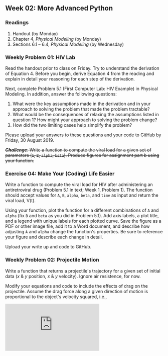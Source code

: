 ## Week 02: More Advanced Python

### Readings
 1. Handout (by Monday)
 2. Chapter 4, _Physical Modeling_ (by Monday)
 3. Sections 6.1 &ndash; 6.4, _Physical Modeling_ (by Wednesday)

### Weekly Problem 01: HIV Lab

Read the handout prior to class on Friday. Try to understand the derivation
of Equation 4. Before you begin, derive Equation 4 from the reading and 
explain in detail your reasoning for each step of the derivation.

Next, complete Problem 5.1 (First Computer Lab: HIV Example) in Physical 
Modeling. In addition, answer the following questions:

 1. What were the key assumptions made in the derivation and in your 
    approach to solving the problem that made the problem tractable? 
 2. What would be the consequences of relaxing the assumptions listed
    in question 1? How might your approach to solving the problem change?
 3. How did the two limiting cases help simplify the problem?

Please upload your answers to these questions and your code to GitHub
by Friday, 30 August 2019.

~~**_Challenge_**: Write a function to compute the viral load for a given set
of parameters (`A`, `B`, `alpha`, `beta`). Produce figures for assignment 
part b using your function.~~

### Exercise 04: Make Your (Coding) Life Easier

Write a function to compute the viral load for HIV after administering 
an antiretroviral drug (Problem 5.1 in text; Week 1, Problem 1). The 
function should accept values for `A`, `B`, `alpha`, `beta`, and `time` 
as input and return the viral load, V(t).

Using your function, plot the function for a different combinations of 
`A` and `alpha` (fix `B` and `beta` as you did in Problem 5.1). Add axis
labels, a plot title, and a legend with unique labels for each plotted
curve. Save the figure as a PDF or other image file, add it to a Word 
document, and describe how adjusting `A` and `alpha` change the function's 
properties. Be sure to reference your figure and describe each change
in detail. 

Upload your write up and code to GitHub.

### Weekly Problem 02: Projectile Motion
Write a function that returns a projectile's trajectory for a given set 
of initial data (_x_ &amp; _y_ position, _x_ &amp; _y_ velocity). Ignore 
air resistence, for now.

Modify your equations and code to include the effects of drag on the 
projectile. Assume the drag force along a given direction of motion is 
proportional to the object's velocity squared, i.e.,

![equation](https://latex.codecogs.com/gif.latex?%5Clarge%20F_%7BD%2C%5Chat%7B%5Cj%7D%7D%20%3D%20c%5Ccdot%20v_%7B%5Chat%7B%5Cj%7D%7D%5E2)



